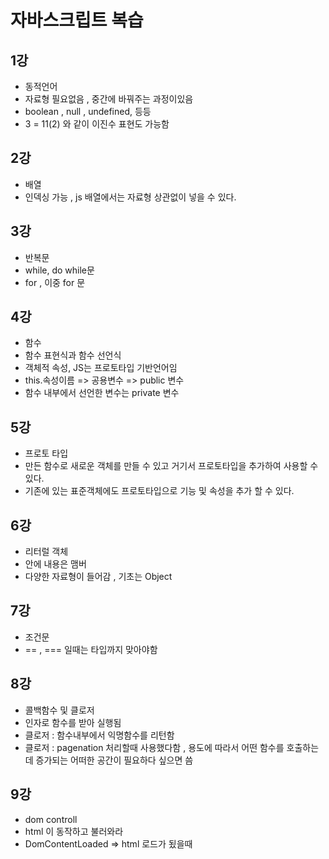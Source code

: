 # 자바스크립트 복습
## 1강
 - 동적언어
 - 자료형 필요없음 , 중간에 바꿔주는 과정이있음 
 - boolean , null , undefined, 등등 
 - 3 = 11(2) 와 같이 이진수 표현도 가능함 

## 2강
- 배열 
- 인덱싱 가능 , js 배열에서는 자료형 상관없이 넣을 수 있다.

## 3강
- 반복문
- while, do while문
- for , 이중 for 문 

## 4강
- 함수
- 함수 표현식과 함수 선언식 
- 객체적 속성, JS는  프로토타입 기반언어임 
- this.속성이름 => 공용변수 => public 변수 
- 함수 내부에서 선언한 변수는 private 변수 

## 5강
- 프로토 타입 
- 만든 함수로 새로운 객체를 만들 수 있고 거기서 프로토타입을 추가하여 사용할 수 있다.
- 기존에 있는 표준객체에도 프로토타입으로 기능 및 속성을 추가 할 수 있다.

## 6강
- 리터럴 객체
- 안에 내용은 맴버
- 다양한 자료형이 들어감  , 기초는 Object

## 7강
- 조건문
- == , === 일때는 타입까지 맞아야함  

## 8강
- 콜백함수 및 클로저
- 인자로 함수를 받아 실행됨
- 클로저 : 함수내부에서 익명함수를 리턴함
- 클로저 : pagenation 처리할때 사용했다함 , 용도에 따라서 어떤 함수를 호출하는데 증가되는 어떠한 공간이 필요하다 싶으면 씀 

## 9강 
- dom controll 
- html 이 동작하고 불러와라 
- DomContentLoaded => html 로드가 됬을때 



